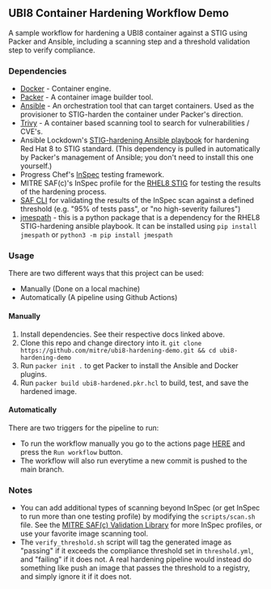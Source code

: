 ## UBI8 Container Hardening Workflow Demo

A sample workflow for hardening a UBI8 container against a STIG using Packer and Ansible, including a scanning step and a threshold validation step to verify compliance.

### Dependencies

- [Docker](https://docs.docker.com/) - Container engine.
- [Packer](https://developer.hashicorp.com/packer) - A container image builder tool.
- [Ansible](https://docs.ansible.com/) - An orchestration tool that can target containers. Used as the provisioner to STIG-harden the container under Packer's direction.
- [Trivy](https://github.com/aquasecurity/trivy#get-trivy) - A container based scanning tool to search for vulnerabilities / CVE's.
- Ansible Lockdown's [STIG-hardening Ansible playbook](https://github.com/ansible-lockdown/RHEL8-STIG) for hardening Red Hat 8 to STIG standard. (This dependency is pulled in automatically by Packer's management of Ansible; you don't need to install this one yourself.)
- Progress Chef's [InSpec](https://docs.chef.io/inspec/) testing framework.
- MITRE SAF(c)'s InSpec profile for the [RHEL8 STIG](https://github.com/mitre/redhat-enterprise-linux-8-stig-baseline) for testing the results of the hardening process.
- [SAF CLI](https://saf-cli.mitre.org) for validating the results of the InSpec scan against a defined threshold (e.g. "95% of tests pass", or "no high-severity failures")
- [jmespath](https://pypi.org/project/jmespath/) - this is a python package that is a dependency for the RHEL8 STIG-hardening ansible playbook. It can be installed using `pip install jmespath` or `python3 -m pip install jmespath`

### Usage

There are two different ways that this project can be used:
- Manually (Done on a local machine)
- Automatically (A pipeline using Github Actions)

#### Manually

1) Install dependencies. See their respective docs linked above.
2) Clone this repo and change directory into it. `git clone https://github.com/mitre/ubi8-hardening-demo.git && cd ubi8-hardening-demo` 
3) Run `packer init .` to get Packer to install the Ansible and Docker plugins.
4) Run `packer build ubi8-hardened.pkr.hcl` to build, test, and save the hardened image.

#### Automatically

There are two triggers for the pipeline to run:
- To run the workflow manually you go to the actions page [HERE](https://github.com/mitre/ubi8-hardening-demo/actions/workflows/main.yml) and press the `Run workflow` button.
- The workflow will also run everytime a new commit is pushed to the main branch.

### Notes
- You can add additional types of scanning beyond InSpec (or get InSpec to run more than one testing profile) by modifying the `scripts/scan.sh` file. See the [MITRE SAF(c) Validation Library](https://saf.mitre.org/#/validate) for more InSpec profiles, or use your favorite image scanning tool.
- The `verify_threshold.sh` script will tag the generated image as "passing" if it exceeds the compliance threshold set in `threshold.yml`, and "failing" if it does not. A real hardening pipeline would instead do something like push an image that passes the threshold to a registry, and simply ignore it if it does not.